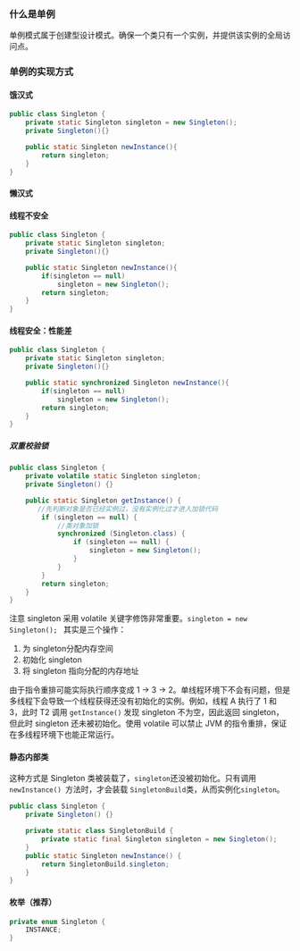 ### 什么是单例

单例模式属于创建型设计模式。确保一个类只有一个实例，并提供该实例的全局访问点。

### 单例的实现方式

#### 饿汉式

```java
public class Singleton {
    private static Singleton singleton = new Singleton();
    private Singleton(){}

    public static Singleton newInstance(){
        return singleton;
    }
}
```

#### 懒汉式

#### 线程不安全

```java
public class Singleton {
    private static Singleton singleton;
    private Singleton(){}

    public static Singleton newInstance(){
        if(singleton == null)
            singleton = new Singleton();
        return singleton;
    }
}
```

#### 线程安全：性能差

```java
public class Singleton {
    private static Singleton singleton;
    private Singleton(){}

    public static synchronized Singleton newInstance(){
        if(singleton == null)
            singleton = new Singleton();
        return singleton;
    }
}
```

##### 双重校验锁

```java
public class Singleton {
    private volatile static Singleton singleton;
    private Singleton() {}

    public static Singleton getInstance() {
       //先判断对象是否已经实例过，没有实例化过才进入加锁代码
        if (singleton == null) {
            //类对象加锁
            synchronized (Singleton.class) {
                if (singleton == null) {
                    singleton = new Singleton();
                }
            }
        }
        return singleton;
    }
}
```

注意 singleton 采用 volatile 关键字修饰非常重要。`singleton = new Singleton(); ` 其实是三个操作：

1. 为 singleton分配内存空间
2. 初始化 singleton
3. 将 singleton 指向分配的内存地址

由于指令重排可能实际执行顺序变成 1 -> 3 -> 2。单线程环境下不会有问题，但是多线程下会导致一个线程获得还没有初始化的实例。例如，线程 A 执行了 1 和 3，此时 T2 调用 `getInstance()` 发现 singleton 不为空，因此返回 singleton，但此时 singleton 还未被初始化。使用 volatile 可以禁止 JVM 的指令重排，保证在多线程环境下也能正常运行。

#### 静态内部类

这种方式是 Singleton 类被装载了，`singleton`还没被初始化。只有调用 `newInstance() `方法时，才会装载 `SingletonBuild`类，从而实例化`singleton`。

```java
public class Singleton {
    private Singleton() {}

    private static class SingletonBuild {
        private static final Singleton singleton = new Singleton();
    }
    public static Singleton newInstance() {
        return SingletonBuild.singleton;
    }
}
```

#### 枚举（推荐）

```java
private enum Singleton {
    INSTANCE;
}
```

